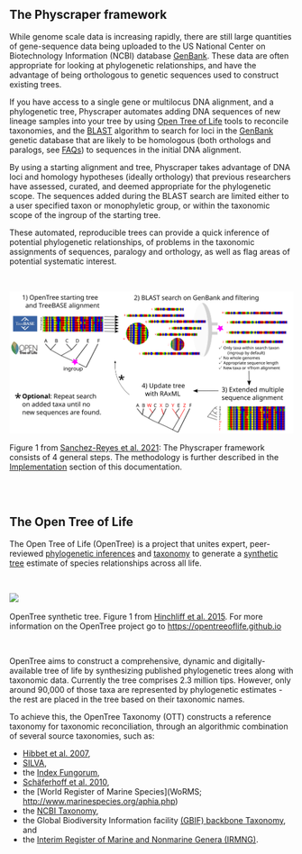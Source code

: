 ## The Physcraper framework

While genome scale data is increasing rapidly, there are still large quantities
of gene-sequence data being uploaded to the US National Center on Biotechnology
Information (NCBI) database [GenBank](https://www.ncbi.nlm.nih.gov/genbank/statistics/).
These data are often appropriate for looking at phylogenetic relationships, and
have the advantage of being orthologous to genetic sequences used to construct existing
trees.

If you have access to a single gene or multilocus DNA alignment, and a phylogenetic tree, Physcraper automates
adding DNA sequences of new lineage samples into your tree by using [Open Tree of Life](#the-open-tree-of-life) tools to reconcile taxonomies, and the [BLAST](https://blast.ncbi.nlm.nih.gov/Blast.cgi) algorithm to search for loci in the [GenBank](https://www.ncbi.nlm.nih.gov/genbank/statistics/) genetic database that are likely to be
homologous (both orthologs and paralogs, see [FAQs](https://physcraper.readthedocs.io/en/stable/faq.html)) to sequences in the initial DNA alignment.

By using a starting alignment and tree, Physcraper takes advantage of DNA loci and homology hypotheses (ideally orthology) that
previous researchers have assessed, curated, and deemed appropriate for the phylogenetic scope.
The sequences added during the BLAST search are limited either to a user specified taxon or
monophyletic group, or within the taxonomic scope of the ingroup of the starting tree.

These automated, reproducible trees can provide a quick inference of potential phylogenetic relationships,
of problems in the taxonomic assignments of sequences, paralogy and orthology, as well as flag areas of potential systematic interest.

<br/>

![](../img/schematic-final.svg)

Figure 1 from [Sanchez-Reyes et al. 2021](https://doi.org/10.1186/s12859-021-04274-6):
The Physcraper framework consists of 4 general steps. The methodology is further described in the [Implementation](https://physcraper.readthedocs.io/en/latest/implementation.html) section of this documentation.

<br/>
<br/>


## The Open Tree of Life

The Open Tree of Life (OpenTree) is a project that unites expert, peer-reviewed [phylogenetic inferences](https://github.com/OpenTreeOfLife/phylesystem-1) and
[taxonomy](https://tree.opentreeoflife.org/about/taxonomy-version/ott3.3)
to generate a [synthetic tree](https://tree.opentreeoflife.org/opentree/argus/opentree13.4@ott93302) estimate of species relationships across all life.

<br/>

![](../img/synthtreeleg.svg)

OpenTree synthetic tree. Figure 1 from [Hinchliff et al. 2015](https://www.pnas.org/content/112/41/12764.short).
For more information on the OpenTree project go to https://opentreeoflife.github.io

<br/>

OpenTree aims to construct a comprehensive, dynamic and digitally-available tree
of life by synthesizing published phylogenetic trees along with taxonomic data.
Currently the tree comprises 2.3 million tips.
However, only around 90,000 of those taxa are represented by phylogenetic estimates -
the rest are placed in the tree based on their taxonomic names.

To achieve this, the OpenTree Taxonomy (OTT) constructs a reference taxonomy for taxonomic reconciliation, through
an algorithmic combination of several source taxonomies, such as:
- [Hibbet et al. 2007](https://doi.org/10.1016/j.mycres.2007.03.004),
- [SILVA](http://www.arb-silva.de/),
- the [Index Fungorum](http://www.indexfungorum.org/),
- [Schäferhoff et al. 2010](https://doi.org/10.1186/1471-2148-10-352),
- the [World Register of Marine Species](WoRMS; http://www.marinespecies.org/aphia.php)
- the [NCBI Taxonomy](https://www.ncbi.nlm.nih.gov/books/NBK21100/),
- the Global Biodiversity Information facility [(GBIF) backbone Taxonomy](https://www.gbif.org/), and
- the [Interim Register of Marine and Nonmarine Genera (IRMNG)](https://irmng.org/).


<br/>
